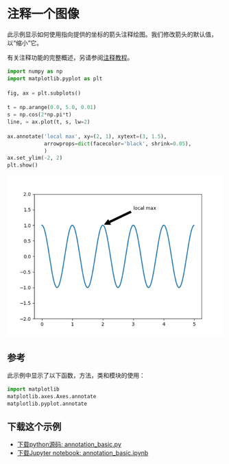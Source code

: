 # 注释一个图像

此示例显示如何使用指向提供的坐标的箭头注释绘图。我们修改箭头的默认值，以“缩小”它。

有关注释功能的完整概述，另请参阅[注释教程](https://matplotlib.org/tutorials/text/annotations.html)。

```python
import numpy as np
import matplotlib.pyplot as plt

fig, ax = plt.subplots()

t = np.arange(0.0, 5.0, 0.01)
s = np.cos(2*np.pi*t)
line, = ax.plot(t, s, lw=2)

ax.annotate('local max', xy=(2, 1), xytext=(3, 1.5),
            arrowprops=dict(facecolor='black', shrink=0.05),
            )
ax.set_ylim(-2, 2)
plt.show()
```

![注释图像示例](/static/images/gallery/sphx_glr_annotation_basic_001.png)

## 参考

此示例中显示了以下函数，方法，类和模块的使用：

```python
import matplotlib
matplotlib.axes.Axes.annotate
matplotlib.pyplot.annotate
```

## 下载这个示例
            
- [下载python源码: annotation_basic.py](https://matplotlib.org/_downloads/annotation_basic.py)
- [下载Jupyter notebook: annotation_basic.ipynb](https://matplotlib.org/_downloads/annotation_basic.ipynb)